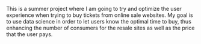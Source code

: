 This is a summer project where I am going to try and optimize the user experience when trying to buy tickets from online sale websites.
My goal is to use data science in order to let users know the optimal time to buy, thus enhancing the number of consumers for the resale sites as well as the price that the user pays.
